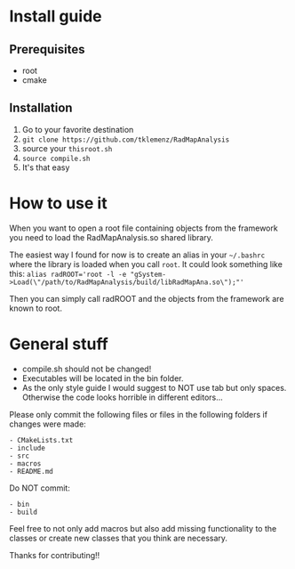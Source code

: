 # Install guide

## Prerequisites

* root
* cmake

## Installation

1. Go to your favorite destination
2. `git clone https://github.com/tklemenz/RadMapAnalysis`
3. source your `thisroot.sh`
4. `source compile.sh`
5. It's that easy

# How to use it

When you want to open a root file containing objects from the framework you need to load the RadMapAnalysis.so shared library.

The easiest way I found for now is to create an alias in your `~/.bashrc` where the library is loaded when you call `root`.
It could look something like this:
`alias radROOT='root -l -e "gSystem->Load(\"/path/to/RadMapAnalysis/build/libRadMapAna.so\");"'`

Then you can simply call radROOT and the objects from the framework are known to root.

# General stuff

* compile.sh should not be changed!
* Executables will be located in the bin folder.
* As the only style guide I would suggest to NOT use tab but only spaces. Otherwise the code looks horrible in different editors...

Please only commit the following files or files in the following folders if changes were made:

	- CMakeLists.txt
	- include
	- src
	- macros
	- README.md

Do NOT commit:

	- bin
	- build


Feel free to not only add macros but also add missing functionality to the classes or create new classes that you think are necessary.

Thanks for contributing!!
